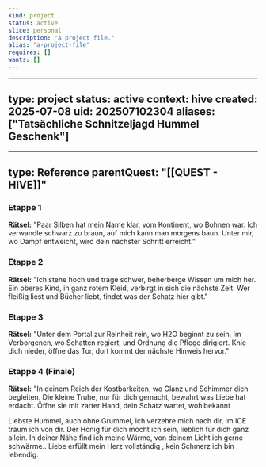 ```yaml
---
kind: project
status: active
slice: personal
description: "A project file."
alias: "a-project-file"
requires: []
wants: []
---
```

---
type: project
status: active
context: hive
created: 2025-07-08
uid: 202507102304
aliases: ["Tatsächliche Schnitzeljagd Hummel Geschenk"]
---


---
type: Reference
parentQuest: "[[QUEST - HIVE]]"
---


### Etappe 1

**Rätsel:**
"Paar Silben hat mein Name klar,
vom Kontinent, wo Bohnen war.
Ich verwandle schwarz zu braun,
auf mich kann man morgens baun.
Unter mir, wo Dampf entweicht,
wird dein nächster Schritt erreicht."

### Etappe 2

**Rätsel:**
"Ich stehe hoch und trage schwer,
beherberge Wissen um mich her.
Ein oberes Kind, in ganz rotem Kleid,
verbirgt in sich die nächste Zeit.
Wer fleißig liest und Bücher liebt,
findet was der Schatz hier gibt."

### Etappe 3

**Rätsel:**
"Unter dem Portal zur Reinheit rein,
wo H2O beginnt zu sein.
Im Verborgenen, wo Schatten regiert,
und Ordnung die Pflege dirigiert.
Knie dich nieder, öffne das Tor,
dort kommt der nächste Hinweis hervor."

### Etappe 4 (Finale)

**Rätsel:**
"In deinem Reich der Kostbarkeiten,
wo Glanz und Schimmer dich begleiten.
Die kleine Truhe, nur für dich gemacht,
bewahrt was Liebe hat erdacht.
Öffne sie mit zarter Hand,
dein Schatz wartet, wohlbekannt



Liebste Hummel, auch ohne Grummel,
Ich verzehre mich nach dir, im ICE träum ich von dir.
Der Honig für dich möcht ich sein, lieblich für dich ganz allein. 
In deiner Nähe find ich meine Wärme, von deinem Licht ich gerne schwärme.. 
Liebe erfüllt mein Herz vollständig , kein Schmerz ich bin lebendig. 
